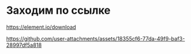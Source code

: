 # Заходим по ссылке
https://element.io/download

https://github.com/user-attachments/assets/18355cf6-77da-49f9-baf3-28997df5a818




